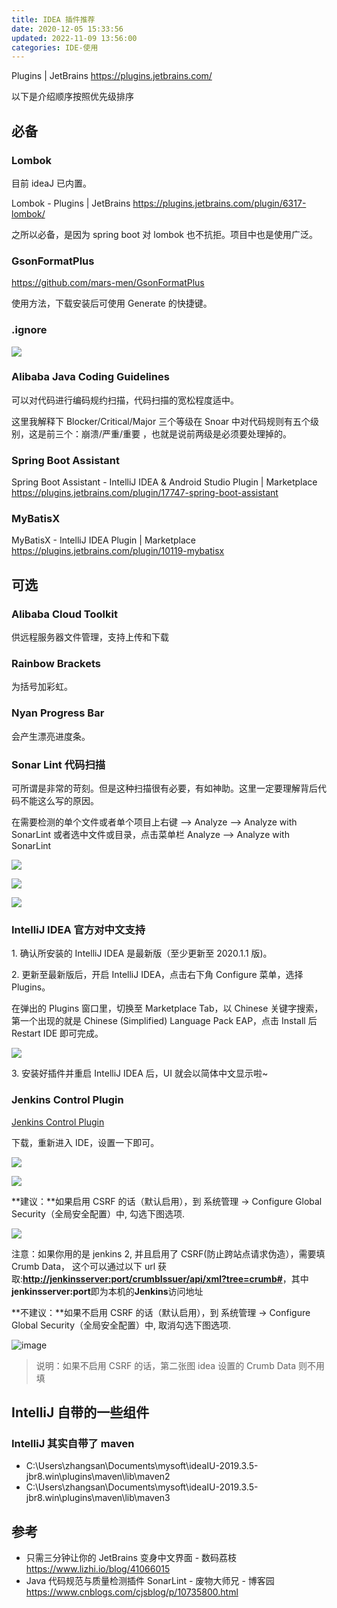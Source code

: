 ```yaml
---
title: IDEA 插件推荐
date: 2020-12-05 15:33:56
updated: 2022-11-09 13:56:00
categories: IDE-使用
---
```


Plugins | JetBrains <https://plugins.jetbrains.com/>

以下是介绍顺序按照优先级排序

## 必备

### Lombok

目前 ideaJ 已内置。

Lombok - Plugins | JetBrains <https://plugins.jetbrains.com/plugin/6317-lombok/>

之所以必备，是因为 spring boot 对 lombok 也不抗拒。项目中也是使用广泛。

### GsonFormatPlus

<https://github.com/mars-men/GsonFormatPlus>

使用方法，下载安装后可使用 Generate 的快捷键。

### .ignore

![](https://upload-images.jianshu.io/upload_images/1662509-0588a2b95947e6f2.png?imageMogr2/auto-orient/strip%7CimageView2/2/w/1240)

<!-- more -->

### Alibaba Java Coding Guidelines

可以对代码进行编码规约扫描，代码扫描的宽松程度适中。

这里我解释下 Blocker/Critical/Major 三个等级在 Snoar 中对代码规则有五个级别，这是前三个：崩溃/严重/重要 ，也就是说前两级是必须要处理掉的。

### Spring Boot Assistant

Spring Boot Assistant - IntelliJ IDEA & Android Studio Plugin | Marketplace <https://plugins.jetbrains.com/plugin/17747-spring-boot-assistant>

### MyBatisX

MyBatisX - IntelliJ IDEA Plugin | Marketplace <https://plugins.jetbrains.com/plugin/10119-mybatisx>

## 可选

### Alibaba Cloud Toolkit

供远程服务器文件管理，支持上传和下载

### Rainbow Brackets

为括号加彩虹。

### Nyan Progress Bar

会产生漂亮进度条。

### Sonar Lint 代码扫描

可所谓是非常的苛刻。但是这种扫描很有必要，有如神助。这里一定要理解背后代码不能这么写的原因。

在需要检测的单个文件或者单个项目上右键 --> Analyze --> Analyze with SonarLint 或者选中文件或目录，点击菜单栏 Analyze --> Analyze with SonarLint

![](https://upload-images.jianshu.io/upload_images/1662509-f0a9ff9cf44edf4c.png?imageMogr2/auto-orient/strip%7CimageView2/2/w/1240)

![](https://upload-images.jianshu.io/upload_images/1662509-38dc4ccc8841bf02.png?imageMogr2/auto-orient/strip%7CimageView2/2/w/1240)

![](https://upload-images.jianshu.io/upload_images/1662509-49a13e6610050975.png?imageMogr2/auto-orient/strip%7CimageView2/2/w/1240)

### IntelliJ IDEA 官方对中文支持

1\. 确认所安装的 IntelliJ IDEA 是最新版（至少更新至 2020.1.1 版)。

2\. 更新至最新版后，开启 IntelliJ IDEA，点击右下角 Configure 菜单，选择 Plugins。

在弹出的 Plugins 窗口里，切换至 Marketplace Tab，以 Chinese 关键字搜索，第一个出现的就是 Chinese (Simplified) Language Pack EAP，点击 Install 后 Restart IDE 即可完成。

![](https://upload-images.jianshu.io/upload_images/1662509-686d31251d1ba700.gif?imageMogr2/auto-orient/strip)

3\. 安装好插件并重启 IntelliJ IDEA 后，UI 就会以简体中文显示啦~

### Jenkins Control Plugin

[Jenkins Control Plugin](https://github.com/MCMicS/jenkins-control-plugin/issues)

下载，重新进入 IDE，设置一下即可。

![](https://upload-images.jianshu.io/upload_images/1662509-d0110756f7d9b592.png?imageMogr2/auto-orient/strip%7CimageView2/2/w/1240)

![](https://upload-images.jianshu.io/upload_images/1662509-64696bee1ff7cc5d.png?imageMogr2/auto-orient/strip%7CimageView2/2/w/1240)

**建议：**如果启用 CSRF 的话（默认启用），到 系统管理 -> Configure Global Security（全局安全配置）中, 勾选下图选项.

![](https://upload-images.jianshu.io/upload_images/1662509-2f1e3335b8a6b1ab.png?imageMogr2/auto-orient/strip%7CimageView2/2/w/1240)

注意：如果你用的是 jenkins 2, 并且启用了 CSRF(防止跨站点请求伪造），需要填 Crumb Data， 这个可以通过以下 url 获取:**[http://jenkinsserver:port/crumbIssuer/api/xml?tree=crumb#](http://jenkinsserver/crumbIssuer/api/xml?tree=crumb#)**，其中**jenkinsserver:port**即为本机的**Jenkins**访问地址

**不建议：**如果不启用 CSRF 的话（默认启用），到 系统管理 -> Configure Global Security（全局安全配置）中, 取消勾选下图选项.

![image](https://upload-images.jianshu.io/upload_images/1662509-0a5ffcb31c451442.png?imageMogr2/auto-orient/strip%7CimageView2/2/w/1240)

> 说明：如果不启用 CSRF 的话，第二张图 idea 设置的 Crumb Data 则不用填

## IntelliJ 自带的一些组件

### IntelliJ 其实自带了 maven

- C:\Users\zhangsan\Documents\mysoft\ideaIU-2019.3.5-jbr8.win\plugins\maven\lib\maven2
- C:\Users\zhangsan\Documents\mysoft\ideaIU-2019.3.5-jbr8.win\plugins\maven\lib\maven3

## 参考

* 只需三分钟让你的 JetBrains 变身中文界面 - 数码荔枝 <https://www.lizhi.io/blog/41066015>
* Java 代码规范与质量检测插件 SonarLint - 废物大师兄 - 博客园 <https://www.cnblogs.com/cjsblog/p/10735800.html>
